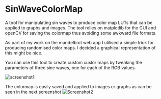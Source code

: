 # SinWaveColorMap

A tool for manipulating sin waves to produce color map LUTs that can be applied to graphs and images. The tool relies on matplotlib for the GUI and openCV for saving the colormap thus avoiding some awkward file formats.

As part of my work on the mandelbrot web app I utilised a simple trick for producing randomised color maps. I decided a graphical representation of this might be nice.

You can use this tool to create custom cuslor maps by tweaking the parameters of three sine waves, one for each of the RGB values. 

![screenshot1](https://user-images.githubusercontent.com/109744044/193224448-00ebc326-10cf-4151-bd17-b32e244e1b5c.jpg)

The colormap is easily saved and applied to images or graphs as can be seen in the next screenshot
![Screenshot2](https://user-images.githubusercontent.com/109744044/193224465-135b5fe2-6577-4b7e-afce-c078d75f3224.jpg)
